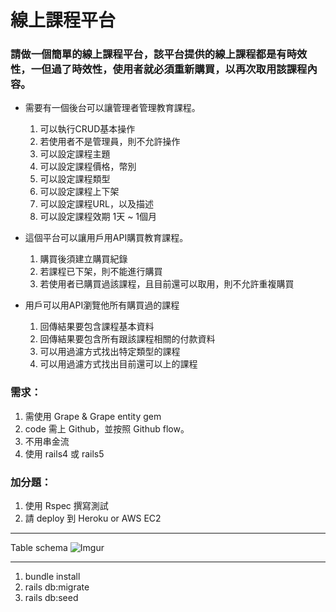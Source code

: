 # 線上課程平台
### 請做一個簡單的線上課程平台，該平台提供的線上課程都是有時效性，一但過了時效性，使用者就必須重新購買，以再次取用該課程內容。
- 需要有一個後台可以讓管理者管理教育課程。
  1. 可以執行CRUD基本操作
  2. 若使用者不是管理員，則不允許操作
  3. 可以設定課程主題
  4. 可以設定課程價格，幣別
  5. 可以設定課程類型
  6. 可以設定課程上下架
  7. 可以設定課程URL，以及描述
  8. 可以設定課程效期 1天 ~ 1個月
 
- 這個平台可以讓用戶用API購買教育課程。
  1. 購買後須建立購買紀錄
  2. 若課程已下架，則不能進行購買
  3. 若使用者已購買過該課程，且目前還可以取用，則不允許重複購買

- 用戶可以用API瀏覽他所有購買過的課程
  1. 回傳結果要包含課程基本資料
  2. 回傳結果要包含所有跟該課程相關的付款資料
  3. 可以用過濾方式找出特定類型的課程
  4. 可以用過濾方式找出目前還可以上的課程

### 需求：
  1. 需使用 Grape & Grape entity gem
  2. code 需上 Github，並按照 Github flow。
  3. 不用串金流
  4. 使用 rails4 或 rails5

### 加分題：
  1. 使用 Rspec 撰寫測試
  2. 請 deploy 到 Heroku or AWS EC2
___ 
Table schema
![Imgur](https://i.imgur.com/vXdyvdL.jpg)
___
1. bundle install
2. rails db:migrate
3. rails db:seed

